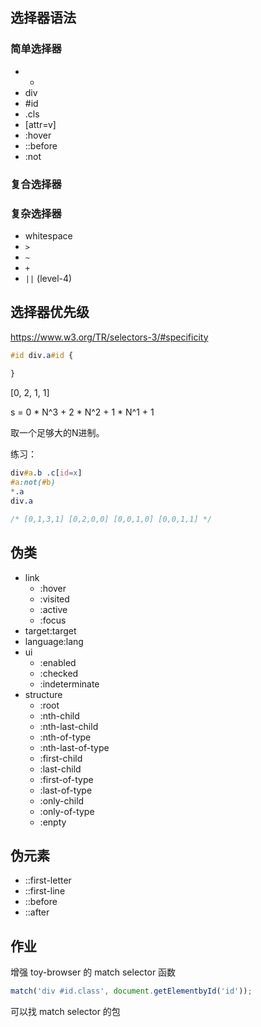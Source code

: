 ## 选择器语法

### 简单选择器

- *
- div
- #id
- .cls
- [attr=v]
- :hover
- ::before
- :not

### 复合选择器



### 复杂选择器

- whitespace
- `>`
- `~`
- `+`
- `||` (level-4)

## 选择器优先级

https://www.w3.org/TR/selectors-3/#specificity

```css
#id div.a#id {
  
}
```

[0, 2, 1, 1]

s = 0 * N^3 + 2 * N^2 + 1 * N^1 + 1

取一个足够大的N进制。

练习：

```css
div#a.b .c[id=x]
#a:not(#b)
*.a
div.a

/* [0,1,3,1] [0,2,0,0] [0,0,1,0] [0,0,1,1] */
```

## 伪类

- link
  - :hover 
  - :visited
  - :active
  - :focus
- target:target
- language:lang
- ui
  - :enabled 
  - :checked 
  - :indeterminate
- structure
  - :root 
  - :nth-child 
  - :nth-last-child
  - :nth-of-type
  - :nth-last-of-type 
  - :first-child
  - :last-child
  - :first-of-type
  - :last-of-type
  - :only-child
  - :only-of-type
  - :enpty

## 伪元素

- ::first-letter
- ::first-line
- ::before
- ::after

##  作业

增强 toy-browser 的 match selector 函数

```js
match('div #id.class', document.getElementbyId('id'));
```

可以找 match selector 的包 

